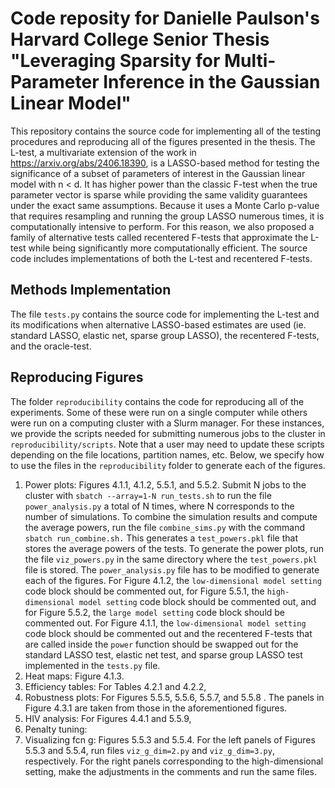 # Code reposity for Danielle Paulson's Harvard College Senior Thesis "Leveraging Sparsity for Multi-Parameter Inference in the Gaussian Linear Model"

This repository contains the source code for implementing all of the testing procedures and reproducing all of the figures presented in the thesis. The L-test, a multivariate extension of the work in https://arxiv.org/abs/2406.18390, is a LASSO-based method for testing the significance of a subset of parameters of interest in the Gaussian linear model with n < d. It has higher power than the classic F-test when the true parameter vector is sparse while providing the same validity guarantees under the exact same assumptions. Because it uses a Monte Carlo p-value that requires resampling and running the group LASSO numerous times, it is computationally intensive to perform. For this reason, we also proposed a family of alternative tests called recentered F-tests that approximate the L-test while being significantly more computationally efficient. The source code includes implementations of both the L-test and recentered F-tests.

## Methods Implementation
The file `tests.py` contains the source code for implementing the L-test and its modifications when alternative LASSO-based estimates are used (ie. standard LASSO, elastic net, sparse group LASSO), the recentered F-tests, and the oracle-test. 

## Reproducing Figures
The folder `reproducibility` contains the code for reproducing all of the experiments. Some of these were run on a single computer while others were run on a computing cluster with a Slurm manager. For these instances, we provide the scripts needed for submitting numerous jobs to the cluster in `reproducibility/scripts`. Note that a user may need to update these scripts depending on the file locations, partition names, etc. Below, we specify how to use the files in the `reproducibility` folder to generate each of the figures.
1. Power plots: Figures 4.1.1, 4.1.2, 5.5.1, and 5.5.2. Submit N jobs to the cluster with `sbatch --array=1-N run_tests.sh` to run the file `power_analysis.py` a total of N times, where N corresponds to the number of simulations. To combine the simulation results and compute the average powers, run the file `combine_sims.py` with the command `sbatch run_combine.sh.` This generates a `test_powers.pkl` file that stores the average powers of the tests. To generate the power plots, run the file `viz_powers.py` in the same directory where the `test_powers.pkl` file is stored. The `power_analysis.py` file has to be modified to generate each of the figures. For Figure 4.1.2, the `low-dimensional model setting` code block should be commented out, for Figure 5.5.1, the `high-dimensional model setting` code block should be commented out, and for Figure 5.5.2, the `large model setting` code block should be commented out. For Figure 4.1.1, the `low-dimensional model setting` code block should be commented out and the recentered F-tests that are called inside the `power` function should be swapped out for the standard LASSO test, elastic net test, and sparse group LASSO test implemented in the `tests.py` file.
2. Heat maps: Figure 4.1.3.
3. Efficiency tables: For Tables 4.2.1 and 4.2.2,
4. Robustness plots: For Figures 5.5.5, 5.5.6, 5.5.7, and 5.5.8 . The panels in Figure 4.3.1 are taken from those in the aforementioned figures.
5. HIV analysis: For Figures 4.4.1 and 5.5.9, 
6. Penalty tuning:
7. Visualizing fcn g: Figures 5.5.3 and 5.5.4. For the left panels of Figures 5.5.3 and 5.5.4, run files `viz_g_dim=2.py` and `viz_g_dim=3.py`, respectively. For the right panels corresponding to the high-dimensional setting, make the adjustments in the comments and run the same files.
